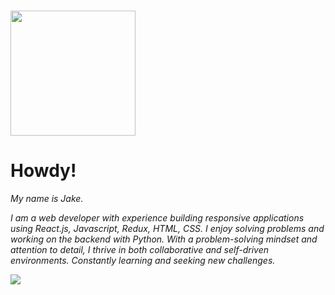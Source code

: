 ### <img src="https://media.giphy.com/media/mGcNjsfWAjY5AEZNw6/giphy.gif" width="200">
<h1><strong>Howdy!</strong></h1>
<p><em>My name is Jake.</em></p>
<p><em>I am a web developer with experience building responsive applications using React.js, Javascript, Redux, HTML, CSS. I enjoy solving problems and working on the backend with Python. With a problem-solving mindset and attention to detail, I thrive in both collaborative and self-driven environments. Constantly learning and seeking new challenges.
</em></p>

<a href="https://github.com/jeiku/jeiku">
  <img align="center" src="https://github-readme-stats.vercel.app/api/top-langs/?username=jeiku&count_private=true&hide=html&theme=dracula" />
</a>
</p>
<!-- <end>


<!--
**jeiku/jeiku** is a ✨ _special_ ✨ repository because its `README.md` (this file) appears on your GitHub profile.

Here are some ideas to get you started:

- 🔭 I’m currently working on ...
- 🌱 I’m currently learning ...
- 👯 I’m looking to collaborate on ...
- 🤔 I’m looking for help with ...
- 💬 Ask me about ...
- 📫 How to reach me: ...
- 😄 Pronouns: ...
- ⚡ Fun fact: ...
-->
